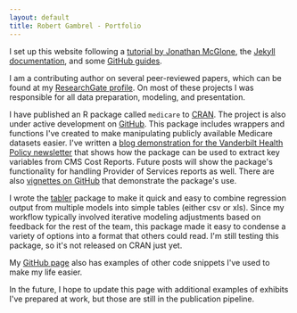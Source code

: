 ```yaml
---
layout: default
title: Robert Gambrel - Portfolio
---
```

I set up this website following a [tutorial by Jonathan McGlone](https:http://jmcglone.com/guides/github-pages/), the [Jekyll documentation](https://jekyllrb.com/docs/usage/), and some [GitHub guides](https://help.github.com/articles/about-github-pages-and-jekyll/).

I am a contributing author on several peer-reviewed papers, which can be found at my [ResearchGate profile](https://www.researchgate.net/profile/Robert_Gambrel). On most of these projects I was responsible for all data preparation, modeling, and presentation.

I have published an R package called `medicare` to [CRAN](https://CRAN.R-project.org/package=medicare). The project is also under active development on [GitHub](https://www.github.com/robertgambrel/medicare). This package includes wrappers and functions I've created to make manipulating publicly available Medicare datasets easier. I've written a [blog demonstration for the Vanderbilt Health Policy newsletter](/blog/2016/12/01/medicare-cost-report-demo) that shows how the package can be used to extract key variables from CMS Cost Reports. Future posts will show the package's functionality for handling Provider of Services reports as well. There are also [vignettes on GitHub](https://github.com/robertgambrel/medicare/tree/master/vignettes) that demonstrate the package's use.

I wrote the [tabler](https://www.github.com/robertgambrel/tabler) package to make it quick and easy to combine regression output from multiple models into simple tables (either csv or xls). Since my workflow typically involved iterative modeling adjustments based on feedback for the rest of the team, this package made it easy to condense a variety of options into a format that others could read. I'm still testing this package, so it's not released on CRAN just yet.

My [GitHub page](https://github.com/robertgambrel) also has examples of other code snippets I've used to make my life easier.

In the future, I hope to update this page with additional examples of exhibits I've prepared at work, but those are still in the publication pipeline.
